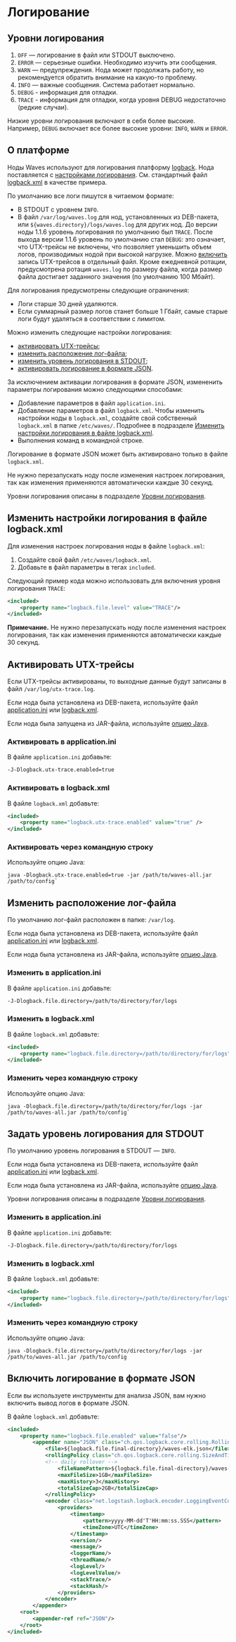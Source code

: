 # Логирование

## Уровни логирования <a id="loglevels"></a>

1. `OFF` — логирование в файл или STDOUT выключено.
2. `ERROR` — серьезные ошибки. Необходимо изучить эти сообщения.
3. `WARN` — предупреждения. Нода может продолжать работу, но рекомендуется обратить внимание на какую-то проблему.
4. `INFO` — важные сообщения. Система работает нормально.
5. `DEBUG` - информация для отладки.
6. `TRACE` - информация для отладки, когда уровня DEBUG недостаточно (редкие случаи).

Низкие уровни логирования включают в себя более высокие. Например, `DEBUG` включает все более высокие уровни: `INFO`, `WARN` и `ERROR`.

## О платформе

Ноды Waves используют для логирования платформу [logback](http://logback.qos.ch/documentation.html). Нода поставляется с [настройками логирования](https://logback.qos.ch/manual/configuration.html). См. стандартный файл [logback.xml](https://github.com/wavesplatform/Waves/blob/master/node/src/main/resources/logback.xml) в качестве примера.

По умолчанию все логи пишутся в читаемом формате:

* В STDOUT с уровнем `INFO`.
* В файл `/var/log/waves.log` для нод, установленных из DEB-пакета, или `${waves.directory}/logs/waves.log` для других нод. До версии ноды 1.1.6 уровень логирования по умолчанию был `TRACE`. После выхода версии 1.1.6 уровень по умолчанию стал `DEBUG`: это означает, что UTX-трейсы не включены, что позволяет уменьшить объем логов, производимых нодой при высокой нагрузке. Можно [включить](#enable-traces) запись UTX-трейсов в отдельный файл. Кроме ежедневной ротации, предусмотрена ротация `waves.log` по размеру файла, когда размер файла достигает заданного значения (по умолчанию 100 Мбайт).

Для логирования предусмотрены следующие ограничения:

* Логи старше 30 дней удаляются.
* Если суммарный размер логов станет больше 1 Гбайт, самые старые логи будут удаляться в соответствии с лимитом.

Можно изменить следующие настройки логирования:

* [активировать UTX-трейсы](#enable-traces);
* [изменить расположение лог-файла](#log-file);
* [изменить уровень логирования в STDOUT](#stdout-log-level);
* [активировать логирование в формате JSON](#json).

За исключением активации логирования в формате JSON, измененить параметры логирования можно следующими способами:

* Добавление параметров в файл `application.ini`.
* Добавление параметров в файл `logback.xml`. Чтобы изменить настройки ноды в `logback.xml`, создайте свой собственный `logback.xml` в папке `/etc/waves/`. Подробнее в подразделе [Изменить настройки логирования в файле logback.xml](#own-logback).
* Выполнения команд в командной строке.

Логирование в формате JSON может быть активировано только в файле `logback.xml`.

Не нужно перезапускать ноду после изменения настроек логирования, так как изменения применяются автоматически каждые 30 секунд.

Уровни логирования описаны в подразделе [Уровни логирования](#loglevels).

## Изменить настройки логирования в файле logback.xml <a id="own-logback"></a>

Для изменения настроек логирования ноды в файле `logback.xml`:

1. Создайте свой файл `/etc/waves/logback.xml`.
2. Добавьте в файл параметры в тегах `included`.

Следующий пример кода можно использовать для включения уровня логирования `TRACE`:

```xml
<included>
    <property name="logback.file.level" value="TRACE"/>
</included>
```

**Примечание.** Не нужно перезапускать ноду после изменения настроек логирования, так как изменения применяются автоматически каждые 30 секунд.

## Активировать UTX-трейсы <a id="enable-traces"></a>

Если UTX-трейсы активированы, то выходные данные будут записаны в файл `/var/log/utx-trace.log`.

Если нода была установлена из DEB-пакета, используйте файл [application.ini](#aini-activate-utx) или [logback.xml](#logback-activate-utx).

Если нода была запущена из JAR-файла, используйте [опцию Java](#jar-activate-utx).

### Активировать в application.ini <a id="aini-activate-utx"></a>

В файле `application.ini` добавьте:

```bash
-J-Dlogback.utx-trace.enabled=true
```

### Активировать в logback.xml <a id="logback-activate-utx"></a>

В файле `logback.xml` добавьте:

```xml
<included>
    <property name="logback.utx-trace.enabled" value="true" />
</included>
```

### Активировать через командную строку <a id="jar-activate-utx"></a>

Используйте опцию Java:

```
java -Dlogback.utx-trace.enabled=true -jar /path/to/waves-all.jar /path/to/config`
```

## Изменить расположение лог-файла <a id="log-file"></a>

По умолчанию лог-файл расположен в папке: `/var/log`.

Если нода была установлена из DEB-пакета, используйте файл [application.ini](#aini-change-location) или [logback.xml](#logback-change-location).

Если нода была установлена из JAR-файла, используйте [опцию Java](#jar-change-location).

### Изменить в application.ini <a id="aini-change-location"></a>

В файле `application.ini` добавьте:

```bash
-J-Dlogback.file.directory=/path/to/directory/for/logs
```

### Изменить в logback.xml <a id="logback-change-location"></a>

В файле `logback.xml` добавьте:

```xml
<included>
    <property name="logback.file.directory=/path/to/directory/for/logs" value="true" />
</included>
```

### Изменить через командную строку <a id="jar-change-location"></a>

Используйте опцию Java:

```
java -Dlogback.file.directory=/path/to/directory/for/logs -jar /path/to/waves-all.jar /path/to/config`
```

## Задать уровень логирования для STDOUT <a id="stdout-log-level"></a>

По умолчанию уровень логирования в STDOUT — `INFO`.

Если нода была установлена из DEB-пакета, используйте файл [application.ini](#aini-change-location) или [logback.xml](#logback-change-location).

Если нода была установлена из JAR-файла, используйте [опцию Java](#jar-change-location).

Уровни логирования описаны в подразделе [Уровни логирования](#loglevels).

### Изменить в application.ini <a id="aini-set-loglevel"></a>

В файле `application.ini` добавьте:

```bash
-J-Dlogback.file.directory=/path/to/directory/for/logs
```

### Изменить в logback.xml <a id="logback-set-loglevel"></a>

В файле `logback.xml` добавьте:

```xml
<included>
    <property name="logback.file.directory=/path/to/directory/for/logs" value="true" />
</included>
```

### Изменить через командную строку <a id="jar-set-loglevel"></a>

Используйте опцию Java:

```
java -Dlogback.file.directory=/path/to/directory/for/logs -jar /path/to/waves-all.jar /path/to/config
```

## Включить логирование в формате JSON<a id="json"></a>

Если вы используете инструменты для анализа JSON, вам нужно включить вывод логов в формате JSON.

В файле `logback.xml` добавьте:

```xml
<included>
    <property name="logback.file.enabled" value="false"/>
        <appender name="JSON" class="ch.qos.logback.core.rolling.RollingFileAppender">
            <file>${logback.file.final-directory}/waves-elk.json</file>
            <rollingPolicy class="ch.qos.logback.core.rolling.SizeAndTimeBasedRollingPolicy">
            <!-- daily rollover -->
                <fileNamePattern>${logback.file.final-directory}/waves-elk.json.%d{yyyy-MM-dd, UTC}.%i.gz</fileNamePattern>
                <maxFileSize>1GB</maxFileSize>
                <maxHistory>3</maxHistory>
                <totalSizeCap>2GB</totalSizeCap>
            </rollingPolicy>
            <encoder class="net.logstash.logback.encoder.LoggingEventCompositeJsonEncoder">
                <providers>
                    <timestamp>
                        <pattern>yyyy-MM-dd'T'HH:mm:ss.SSS</pattern>
                        <timeZone>UTC</timeZone>
                    </timestamp>
                    <version/>
                    <message/>
                    <loggerName/>
                    <threadName/>
                    <logLevel/>
                    <logLevelValue/>
                    <stackTrace/>
                    <stackHash/>
                </providers>
            </encoder>
        </appender>
    <root>
        <appender-ref ref="JSON"/>
    </root>
</included>
```
